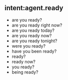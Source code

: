 ## intent:agent.ready
- are you ready?
- are you ready right now?
- are you ready today?
- are you ready now?
- are you ready tonight?
- were you ready?
- have you been ready?
- ready?
- ready now?
- you ready?
- being ready?